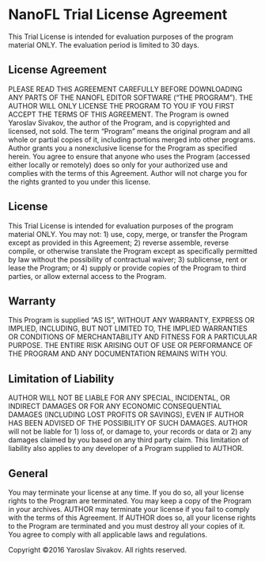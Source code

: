 NanoFL Trial License Agreement
==============================

This Trial License is intended for evaluation purposes of the program material ONLY. The evaluation period is limited to 30 days. 

License Agreement
-----------------

PLEASE READ THIS AGREEMENT CAREFULLY BEFORE DOWNLOADING ANY PARTS OF THE NANOFL EDITOR SOFTWARE (“THE PROGRAM”). THE AUTHOR WILL ONLY LICENSE THE PROGRAM TO YOU IF YOU FIRST ACCEPT THE TERMS OF THIS AGREEMENT. The Program is owned Yaroslav Sivakov, the author of the Program, and is copyrighted and licensed, not sold. The term “Program” means the original program and all whole or partial copies of it, including portions merged into other programs. Author grants you a nonexclusive license for the Program as specified herein. You agree to ensure that anyone who uses the Program (accessed either locally or remotely) does so only for your authorized use and complies with the terms of this Agreement. Author will not charge you for the rights granted to you under this license. 

License
-------

This Trial License is intended for evaluation purposes of the program material ONLY. You may not: 1) use, copy, merge, or transfer the Program except as provided in this Agreement; 2) reverse assemble, reverse compile, or otherwise translate the Program except as specifically permitted by law without the possibility of contractual waiver; 3) sublicense, rent or lease the Program; or 4) supply or provide copies of the Program to third parties, or allow external access to the Program. 

Warranty
--------

This Program is supplied “AS IS”, WITHOUT ANY WARRANTY, EXPRESS OR IMPLIED, INCLUDING, BUT NOT LIMITED TO, THE IMPLIED WARRANTIES OR CONDITIONS OF MERCHANTABILITY AND FITNESS FOR A PARTICULAR PURPOSE. THE ENTIRE RISK ARISING OUT OF USE OR PERFORMANCE OF THE PROGRAM AND ANY DOCUMENTATION REMAINS WITH YOU. 

Limitation of Liability
-----------------------

AUTHOR WILL NOT BE LIABLE FOR ANY SPECIAL, INCIDENTAL, OR INDIRECT DAMAGES OR FOR ANY ECONOMIC CONSEQUENTIAL DAMAGES (INCLUDING LOST PROFITS OR SAVINGS), EVEN IF AUTHOR HAS BEEN ADVISED OF THE POSSIBILITY OF SUCH DAMAGES. AUTHOR will not be liable for 1) loss of, or damage to, your records or data or 2) any damages claimed by you based on any third party claim. This limitation of liability also applies to any developer of a Program supplied to AUTHOR. 

General
-------
You may terminate your license at any time. If you do so, all your license rights to the Program are terminated. You may keep a copy of the Program in your archives. AUTHOR may terminate your license if you fail to comply with the terms of this Agreement. If AUTHOR does so, all your license rights to the Program are terminated and you must destroy all your copies of it. You agree to comply with all applicable laws and regulations. 

Copyright ©2016 Yaroslav Sivakov. All rights reserved.
